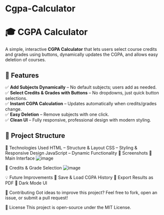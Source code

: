 # Cgpa-Calculator

# 🎓 CGPA Calculator  
A simple, interactive **CGPA Calculator** that lets users select course credits and grades using buttons, dynamically updates the CGPA, and allows easy deletion of courses.  

## 📌 Features  
✅ **Add Subjects Dynamically** – No default subjects; users add as needed.  
✅ **Select Credits & Grades with Buttons** – No dropdowns, just quick button selections.  
✅ **Instant CGPA Calculation** – Updates automatically when credits/grades change.  
✅ **Easy Deletion** – Remove subjects with one click.  
✅ **Clean UI** – Fully responsive, professional design with modern styling.  


## 📂 Project Structure  

🌟 Technologies Used
HTML – Structure & Layout
CSS – Styling & Responsive Design
JavaScript – Dynamic Functionality
📸 Screenshots
📍 Main Interface
![image](https://github.com/user-attachments/assets/551d505b-6207-4c07-8f29-6eba4867f68f)


📍 Credits & Grade Selection
![image](https://github.com/user-attachments/assets/e33fb622-5855-4e52-896e-1e570a921526)


💡 Future Improvements
🔹 Save & Load CGPA History
🔹 Export Results as PDF
🔹 Dark Mode UI

💬 Contributing
Got ideas to improve this project? Feel free to fork, open an issue, or submit a pull request!

📜 License
This project is open-source under the MIT License.
